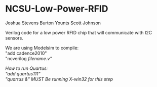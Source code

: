 NCSU-Low-Power-RFID
===================

Joshua Stevens
Burton Younts
Scott Johnson


Verilog code for a low power RFID chip that will communicate with I2C sensors.

We are using Modelsim to compile: <br>
  "add cadence2010" <br>
  "ncverilog <i>filename.v"<br>

How to run Quartus:<br>
  "add quartus111"<br>
  "quartus &" MUST Be running X-win32 for this step <br>
